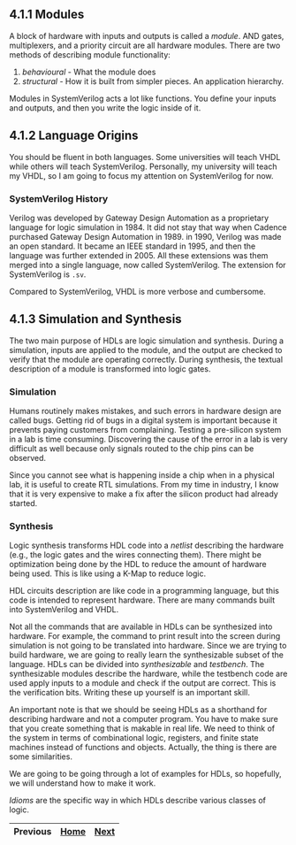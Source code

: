 ## 4.1.1 Modules

A block of hardware with inputs and outputs is called a *module*. AND gates, multiplexers, and a priority circuit are all hardware modules. There are two methods of describing module functionality:
1. *behavioural* - What the module does
2. *structural* - How it is built from simpler pieces. An application hierarchy.

Modules in SystemVerilog acts a lot like functions. You define your inputs and outputs, and then you write the logic inside of it.

## 4.1.2 Language Origins

You should be fluent in both languages. Some universities will teach VHDL while others will teach SystemVerilog. Personally, my university will teach my VHDL, so I am going to focus my attention on SystemVerilog for now.

### SystemVerilog History

Verilog was developed by Gateway Design Automation as a proprietary language for logic simulation in 1984. It did not stay that way when Cadence purchased Gateway Design Automation in 1989. in 1990, Verilog was made an open standard. It became an IEEE standard in 1995, and then the language was further extended in 2005. All these extensions was them merged into a single language, now called SystemVerilog. The extension for SystemVerilog is `.sv`.

Compared to SystemVerilog, VHDL is more verbose and cumbersome.

## 4.1.3 Simulation and Synthesis

The two main purpose of HDLs are logic simulation and synthesis. During a simulation, inputs are applied to the module, and the output are checked to verify that the module are operating correctly. During synthesis, the textual description of a module is transformed into logic gates.

### Simulation

Humans routinely makes mistakes, and such errors in hardware design are called bugs. Getting rid of bugs in a digital system is important because it prevents paying customers from complaining. Testing a pre-silicon system in a lab is time consuming. Discovering the cause of the error in a lab is very difficult as well because only signals routed to the chip pins can be observed.

Since you cannot see what is happening inside a chip when in a physical lab, it is useful to create RTL simulations. From my time in industry, I know that it is very expensive to make a fix after the silicon product had already started.

### Synthesis

Logic synthesis transforms HDL code into a *netlist* describing the hardware (e.g., the logic gates and the wires connecting them). There might be optimization being done by the HDL to reduce the amount of hardware being used. This is like using a K-Map to reduce logic.

HDL circuits description are like code in a programming language, but this code is intended to represent hardware. There are many commands built into SystemVerilog and VHDL.

Not all the commands that are available in HDLs can be synthesized into hardware. For example, the command to print result into the screen during simulation is not going to be translated into hardware. Since we are trying to build hardware, we are going to really learn the synthesizable subset of the language. HDLs can be divided into *synthesizable* and *testbench*. The synthesizable modules describe the hardware, while the testbench code are used apply inputs to a module and check if the output are correct. This is the verification bits. Writing these up yourself is an important skill.

An important note is that we should be seeing HDLs as a shorthand for describing hardware and not a computer program. You have to make sure that you create something that is makable in real life. We need to think of the system in terms of combinational logic, registers, and finite state machines instead of functions and objects. Actually, the thing is there are some similarities.

We are going to be going through a lot of examples for HDLs, so hopefully, we will understand how to make it work.

*Idioms* are the specific way in which HDLs describe various classes of logic.

| Previous | [Home]() | [Next](ch04_02_combinational_logic.md) | 
| -------- | -------- | -------------------------------------- |
